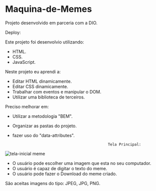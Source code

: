 # Maquina-de-Memes
Projeto desenvolvido em parceria com a DIO.

Deploy: 

Este projeto foi desenvolvio utilizando:

- HTML.
- CSS.
- JavaScript.

Neste projeto eu aprendi a:

- Editar HTML dinamicamente.
- Editar CSS dinamicamente.
- Trabalhar com eventos e manipular o DOM.
- Utilizar uma biblioteca de terceiros.


Preciso melhorar em: 

- Utilizar a metodologia "BEM".
- Organizar as pastas do projeto.
- fazer uso do "data-attributes".





                                                 Tela Principal:

![tela-inicial meme](https://user-images.githubusercontent.com/45123087/202740548-b56de246-b8e3-4b50-b9ab-7c6e92117dcb.jpg)


- O usuário pode escolher uma imagem que esta no seu computador.
- O usuário é capaz de digitar o texto do meme.
- O usuário pode fazer o Download do meme criado.


São aceitas imagens do tipo: JPEG, JPG, PNG.
